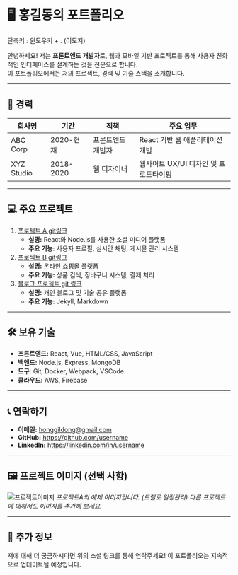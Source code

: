 # 🖥️ 홍길동의 포트폴리오
단축키 : 윈도우키 + . (이모지)  

안녕하세요! 저는 **프론트엔드 개발자**로, 웹과 모바일 기반 프로젝트를 통해 사용자 친화적인 인터페이스를 설계하는 것을 전문으로 합니다.  
이 포트폴리오에서는 저의 프로젝트, 경력 및 기술 스택을 소개합니다.

---

## 🏢 경력

| 회사명     | 기간      | 직책              | 주요 업무                             |
| ---------- | --------- | ----------------- | ------------------------------------- |
| ABC Corp   | 2020-현재 | 프론트엔드 개발자 | React 기반 웹 애플리테이션 개발       |
| XYZ Studio | 2018-2020 | 웹 디자이너       | 웹사이트 UX/UI 디자인 및 프로토타이핑 |

---

## 💻 주요 프로젝트

1. [프로젝트 A git링크](https://github.com/username/project-a)
   - **설명:** React와 Node.js를 사용한 소셜 미디어 플랫폼
   - **주요 기능:** 사용자 프로필, 실시간 채팅, 게시물 관리 시스템
2. [프로젝트 B git링크](https://github.com/username/project-b)
   - **설명:** 온라인 쇼핑몰 플랫폼
   - **주요 기능:** 상품 검색, 장바구니 시스템, 결제 처리
3. [블로그 프로젝트 git 링크](https://github.com/username/blog)
   - **설명:** 개인 블로그 및 기술 공유 플랫폼
   - **주요 기능:** Jekyll, Markdown

---

## 🛠️ 보유 기술

- **프론트엔드:** React, Vue, HTML/CSS, JavaScript
- **백엔드:** Node.js, Express, MongoDB
- **도구:** Git, Docker, Webpack, VSCode
- **클라우드:** AWS, Firebase

---

## 📞 연락하기

- **이메일:** <honggildong@gmail.com>
- **GitHub:** <https://github.com/username>
- **LinkedIn:** <https://linkedin.com/in/username>

---

## 🖼️ 프로젝트 이미지 (선택 사항)

![프로젝트이미지](https://velog.velcdn.com/images/remon/post/a755e123-5a47-4942-aab2-38b8c615969f/image.png)
_프로젝트A의 예제 이미지입니다. (트렐로 일정관리) 다른 프로젝트에 대해서도 이미지를 추가해 보세요._

---

## 🌱 추가 정보

저에 대해 더 궁금하시다면 위의 소셜 링크를 통해 연락주세요! 이 포트폴리오는 지속적으로 업데이트될 예정입니다.
